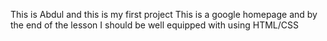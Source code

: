 This is Abdul and this is my first project
This is a google homepage and by the end of the lesson I should be well equipped with using HTML/CSS